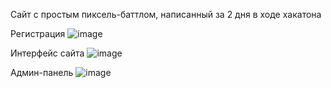 Сайт с простым пиксель-баттлом, написанный за 2 дня в ходе хакатона

Регистрация
![image](https://github.com/user-attachments/assets/3be23358-cdfc-4559-8216-0fbcdaf6564b)

Интерфейс сайта
![image](https://github.com/user-attachments/assets/55bb57a1-d794-4466-9281-8dc8d03c84ca)

Админ-панель
![image](https://github.com/user-attachments/assets/e820ca35-3da3-4cb8-bf4d-8f77ce4e600c)
